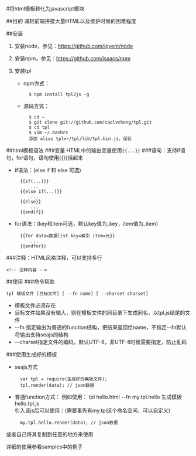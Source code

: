 #将html模板转化为javascript模块

##目的
减轻前端拼接大量HTML以及维护时候的困难程度

##安装
1. 安装node，参见：https://github.com/joyent/node

2. 安装npm，参见：https://github.com/isaacs/npm

3. 安装tpl
    * npm方式：

            $ npm install tpl2js -g

    * 源码方式：

            $ cd ~
            $ git clone git://github.com/caolvchong/tpl.git
            $ cd tpl
            $ vim ~/.bashrc
            添加 alias tpl=~/tpl/lib/tpl.bin.js，保存
    
##html模板语法
###变量
HTML中的输出变量使用`{{...}}`
###语句：支持if语句，for语句，语句使用{{}}括起来
* if语法：(else if 和 else 可选)

        {{if(...)}}
            ...
        {{else if(...)}}
            ...
        {{else}}
            ...
        {{endif}}

* for语法：(key和item可选，默认key值为_key，item值为_item)

        {{for data=数据list key=索引 item=元}}
            ...
        {{endfor}}

###注释：HTML风格注释，可以支持多行

    <!-- 注释内容 -->
     
##使用
###命令帮助

    tpl 模板文件 [目标文件] [ --fn name] [ --charset charset]  

* 模板文件必须存在
* 目标文件如果没有输入，则在模板文件的同目录下生成同名，以tpl.js结尾的文件
* --fn 指定输出为普通的function结构，把结果返回给name，不指定--fn默认将输出支持seajs的结构
* --charset指定文件的编码，默认UTF-8，非UTF-8时候需要指定，防止乱码

###使用生成好的模板
* seajs方式

        var tpl = require(生成好的模板文件);
        tpl.render(data); // json数据

* 普通function方式：
例如使用： tpl hello.html --fn my.tpl.hello 生成模板hello.tpl.js  
引入该js后可以使用：(需要事先有my.tpl这个命名空间，可以自定义)  

        my.tpl.hello.render(data); // json数据

或者自己将其复制到任意的地方来使用

详细的使用参看samples中的例子
